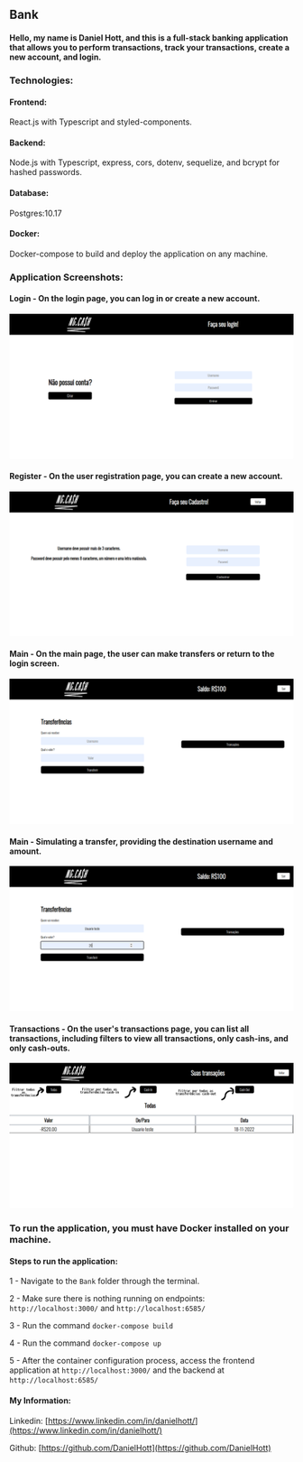 ## Bank

#### Hello, my name is Daniel Hott, and this is a full-stack banking application that allows you to perform transactions, track your transactions, create a new account, and login.

### Technologies:

#### Frontend:

React.js with Typescript and styled-components.

#### Backend:

Node.js with Typescript, express, cors, dotenv, sequelize, and bcrypt for hashed passwords.

#### Database:

Postgres:10.17

#### Docker:

Docker-compose to build and deploy the application on any machine.

### Application Screenshots:

#### Login - On the login page, you can log in or create a new account.

![Web 1](https://github.com/DanielHott/imagens/blob/master/login-ng.png)

#### Register - On the user registration page, you can create a new account.

![Web 1](https://github.com/DanielHott/imagens/blob/master/registrate-ng.png)

#### Main - On the main page, the user can make transfers or return to the login screen.

![Web 1](https://github.com/DanielHott/imagens/blob/master/transfer-ng.png)

#### Main - Simulating a transfer, providing the destination username and amount.

![Web 1](https://github.com/DanielHott/imagens/blob/master/transfer-doing-ng.png)

#### Transactions - On the user's transactions page, you can list all transactions, including filters to view all transactions, only cash-ins, and only cash-outs.

![Web 1](https://github.com/DanielHott/imagens/blob/master/list-transfer-ng.png)

### To run the application, you must have Docker installed on your machine.

#### Steps to run the application:

1 - Navigate to the `Bank` folder through the terminal.

2 - Make sure there is nothing running on endpoints: `http://localhost:3000/` and `http://localhost:6585/`

3 - Run the command `docker-compose build`

4 - Run the command `docker-compose up`

5 - After the container configuration process, access the frontend application at `http://localhost:3000/` and the backend at `http://localhost:6585/`

#### My Information:

Linkedin: [https://www.linkedin.com/in/danielhott/](https://www.linkedin.com/in/danielhott/)

Github: [https://github.com/DanielHott](https://github.com/DanielHott)
